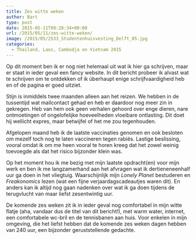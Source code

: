 ```yaml
---
title: Zes witte weken
author: Bart
type: post
date: 2015-05-11T09:28:34+00:00
url: /2015/05/11/zes-witte-weken/
image: /2015/05/2533_Studentenhuisvesting_Delft_05.jpg
categories:
  - Thailand, Laos, Cambodja en Vietnam 2015
---
```

Op dit moment ben ik er nog niet helemaal uit wat ik hier ga schrijven, maar er staat in ieder geval een fancy website. In dit bericht probeer ik alvast wat te schrijven om te ontdekken of ik überhaupt enige schrijfvaardigheid heb en of de pagina er goed uitziet.

Stijn is inmiddels twee maanden alleen aan het reizen. We hebben in de tussentijd wat mailcontact gehad en heb er daardoor nog meer zin in gekregen. Heb van hem ook geen verhalen gehoord over enge dieren, nare ontmoetingen of ongelofelijke hoeveelheden vloeibare ontlasting. Dit doet hij wellicht expres, maar betwijfel of het me zou tegenhouden.

Afgelopen maand heb ik de laatste vaccinaties genomen en ook besloten om mezelf toch nog te laten vaccineren tegen rabiës. Lastige beslissing, vooral omdat ik om me heen vooral te horen kreeg dat het zowel weinig toevoegde als dat het risico bijzonder klein was.

Op het moment hou ik me bezig met mijn laatste opdracht(en) voor mijn werk en ben ik me langzamerhand aan het afvragen wat ik dertieneneenhalf uur ga doen in het vliegtuig.  Waarschijnlijk mijn _Lonely Planet_ bestuderen en _Freakonomics_ lezen (wat een fijne verjaardagscadeautjes waren dit). En anders kan ik altijd nog gaan nadenken over wat ik ga doen tijdens de terugvlucht van maar liefst zesentwintig uur.

De komende zes weken zit ik in ieder geval nog comfortabel in mijn witte flatje (aha, vandaar dus de titel van dit bericht!), met warm water, internet, een comfortabele wc-bril en de tennisbanen aan huis. Voor enkelen in mijn omgeving, die het liefst hebben dat de komende zes weken dagen hebben van 240 uur, een bijzonder geruststellende gedachte.
